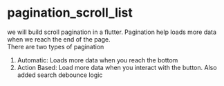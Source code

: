 # pagination_scroll_list
we will build scroll pagination in a flutter. Pagination help loads more data when we reach the end of the page.  
There are two types of pagination
1. Automatic: Loads more data when you reach the bottom
2. Action Based: Load more data when you interact with the button.
Also added search debounce logic
